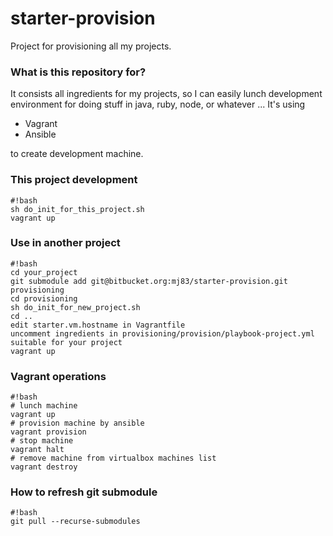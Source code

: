 # starter-provision #

Project for provisioning all my projects. 

### What is this repository for? ###

It consists all ingredients for my projects, so I can easily lunch development environment for doing stuff in java, ruby, node, or whatever ...
It's using 

* Vagrant
* Ansible

to create development machine.

### This project development ###

```
#!bash
sh do_init_for_this_project.sh
vagrant up
```

### Use in another project ###

```
#!bash
cd your_project
git submodule add git@bitbucket.org:mj83/starter-provision.git provisioning
cd provisioning
sh do_init_for_new_project.sh
cd ..
edit starter.vm.hostname in Vagrantfile
uncomment ingredients in provisioning/provision/playbook-project.yml suitable for your project
vagrant up

```
### Vagrant operations ###
```
#!bash
# lunch machine
vagrant up
# provision machine by ansible
vagrant provision
# stop machine
vagrant halt
# remove machine from virtualbox machines list
vagrant destroy
```

### How to refresh git submodule ###
```
#!bash
git pull --recurse-submodules
```

